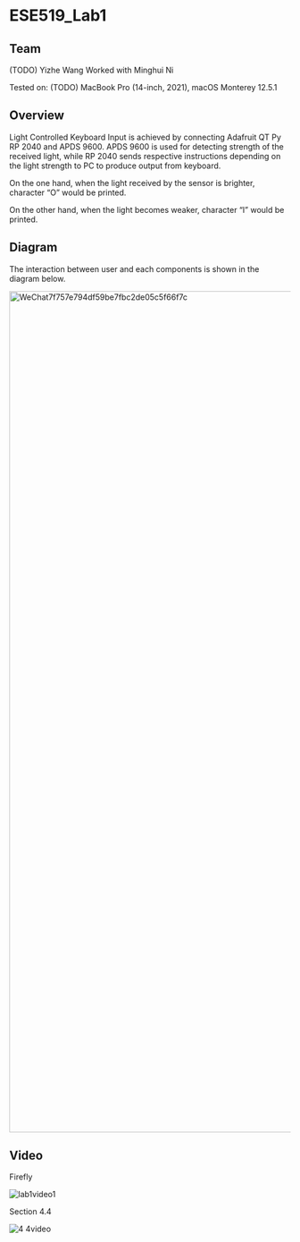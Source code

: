 # ESE519_Lab1
## Team
(TODO) Yizhe Wang Worked with Minghui Ni
    
Tested on: (TODO) MacBook Pro (14-inch, 2021), macOS Monterey 12.5.1

## Overview

Light Controlled Keyboard Input is achieved by connecting Adafruit QT Py RP 2040 and APDS 9600. APDS 9600 is used for detecting strength of the received light, while RP 2040 sends respective instructions depending on the light strength to PC to produce output from keyboard.

On the one hand, when the light received by the sensor is brighter, character “O” would be printed. 

On the other hand, when the light becomes weaker, character “I” would be printed. 

## Diagram

The interaction between user and each components is shown in the diagram below.

<img width="1504" alt="WeChat7f757e794df59be7fbc2de05c5f66f7c" src="https://user-images.githubusercontent.com/114015725/191332983-37bab0b9-2005-4332-ab65-120983f8fb5b.png">

## Video

Firefly

![lab1video1](https://user-images.githubusercontent.com/114015725/192073842-476834eb-a3e4-43a6-81ab-dc74dab2b17b.gif)

Section 4.4

![4 4video](https://user-images.githubusercontent.com/114015725/192073846-6052adcc-b4d5-4054-992a-5d3dc3f3a268.gif)
